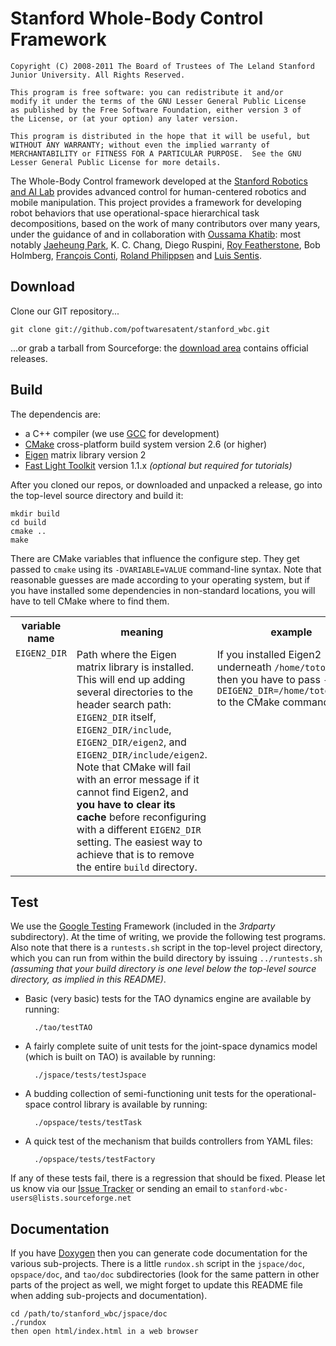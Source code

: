 Stanford Whole-Body Control Framework
=====================================

    Copyright (C) 2008-2011 The Board of Trustees of The Leland Stanford Junior University. All Rights Reserved.

    This program is free software: you can redistribute it and/or
    modify it under the terms of the GNU Lesser General Public License
    as published by the Free Software Foundation, either version 3 of
    the License, or (at your option) any later version.

    This program is distributed in the hope that it will be useful, but
    WITHOUT ANY WARRANTY; without even the implied warranty of
    MERCHANTABILITY or FITNESS FOR A PARTICULAR PURPOSE.  See the GNU
    Lesser General Public License for more details.
    

The Whole-Body Control framework developed at the [Stanford Robotics
and AI Lab][] provides advanced control for human-centered robotics
and mobile manipulation.  This project provides a framework for
developing robot behaviors that use operational-space hierarchical
task decompositions, based on the work of many contributors over many
years, under the guidance of and in collaboration with [Oussama
Khatib][]: most notably [Jaeheung Park][], K. C. Chang, Diego Ruspini,
[Roy Featherstone][], Bob Holmberg, [François Conti][], [Roland
Philippsen][] and [Luis Sentis][].

[Stanford Robotics and AI Lab]: http://ai.stanford.edu/groups/manips/
[Oussama Khatib]: http://cs.stanford.edu/groups/manips/people/oussama-khatib
[Jaeheung Park]: http://plaza4.snu.ac.kr/~park73/wiki/index.php5/People
[Roy Featherstone]: http://users.cecs.anu.edu.au/~roy/
[François Conti]: http://cs.stanford.edu/groups/manips/people/francois-conti
[Roland Philippsen]: http://poftwaresatent.net/r/
[Luis Sentis]: http://www.me.utexas.edu/directory/faculty/sentis/luis/


Download
--------

Clone our GIT repository...

    git clone git://github.com/poftwaresatent/stanford_wbc.git

...or grab a tarball from Sourceforge: the [download area][] contains
official releases.

[download area]: http://sourceforge.net/projects/stanford-wbc/files/


Build
-----

The dependencis are:

* a C++ compiler (we use [GCC][] for development)
* [CMake][] cross-platform build system version 2.6 (or higher)
* [Eigen][] matrix library version 2 
* [Fast Light Toolkit][fltk] version 1.1.x _(optional but required for tutorials)_

[gcc]: http://gcc.gnu.org/
[cmake]: http://www.cmake.org/
[eigen]: http://eigen.tuxfamily.org/
[fltk]: http://www.fltk.org/

After you cloned our repos, or downloaded and unpacked a release, go
into the top-level source directory and build it:

    mkdir build
    cd build
    cmake ..
    make

There are CMake variables that influence the configure step. They get
passed to `cmake` using its `-DVARIABLE=VALUE` command-line
syntax. Note that reasonable guesses are made according to your
operating system, but if you have installed some dependencies in
non-standard locations, you will have to tell CMake where to find
them.

<table>
 <tr><th>variable name</th><th>meaning</th><th>example</th></tr>
 <tr>
  <td valign="top"><code>EIGEN2_DIR</code></td>
  <td valign="top">Path where the Eigen matrix library is installed. This will end
      up adding several directories to the header search path:
      <code>EIGEN2_DIR</code> itself, <code>EIGEN2_DIR/include</code>,
      <code>EIGEN2_DIR/eigen2</code>, and
      <code>EIGEN2_DIR/include/eigen2</code>.  Note that CMake will fail
      with an error message if it cannot find Eigen2, and <strong>you
      have to clear its cache</strong> before reconfiguring with a
      different <code>EIGEN2_DIR</code> setting. The easiest way to
      achieve that is to remove the entire <code>build</code> directory.</td>
  <td valign="top">If you installed Eigen2 underneath <code>/home/toto/eigen2</code>,
      then you have to pass <code>-DEIGEN2_DIR=/home/toto/eigen2</code>
      to the CMake command.</td>
 </tr>
</table>


Test
----

We use the [Google Testing][gtest] Framework (included in the
_3rdparty_ subdirectory). At the time of writing, we provide the
following test programs.  Also note that there is a `runtests.sh`
script in the top-level project directory, which you can run from
within the build directory by issuing `../runtests.sh` _(assuming that
your build directory is one level below the top-level source
directory, as implied in this README)_.

[gtest]: http://code.google.com/p/googletest/

* Basic (very basic) tests for the TAO dynamics engine are available
  by running:

        ./tao/testTAO

* A fairly complete suite of unit tests for the joint-space dynamics
  model (which is built on TAO) is available by running:

        ./jspace/tests/testJspace

* A budding collection of semi-functioning unit tests for the
  operational-space control library is available by running:

        ./opspace/tests/testTask

* A quick test of the mechanism that builds controllers from YAML
  files:

        ./opspace/tests/testFactory

If any of these tests fail, there is a regression that should be
fixed. Please let us know via our [Issue Tracker][github_issues] or
sending an email to `stanford-wbc-users@lists.sourceforge.net`

[github_issues]: https://github.com/poftwaresatent/stanford_wbc/issues


Documentation
-------------

If you have [Doxygen][] then you can generate code documentation for
the various sub-projects. There is a little `rundox.sh` script in the
`jspace/doc`, `opspace/doc`, and `tao/doc` subdirectories (look for the same pattern
in other parts of the project as well, we might forget to update this
README file when adding sub-projects and documentation).

    cd /path/to/stanford_wbc/jspace/doc
    ./rundox
    then open html/index.html in a web browser

[doxygen]: http://doxygen.org/
